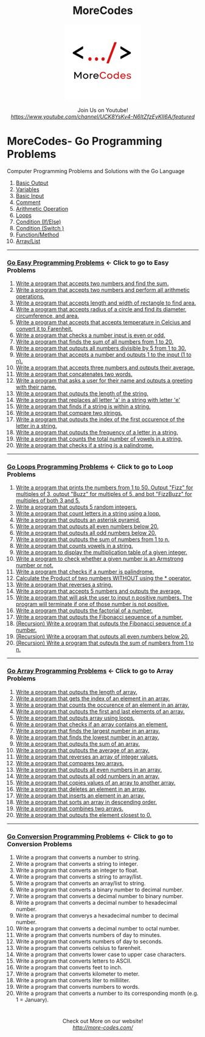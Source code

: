 <h1 align="center">MoreCodes</h1>
<p align="center"> 
  <img src="/morecodescir.png"/>
</p>

<p align="center">
Join Us on Youtube! <br/>
<i><u>https://www.youtube.com/channel/UCK8YsKv4-N6ItZfzEyKlI6A/featured</u></i>
</p>

#

# MoreCodes- Go Programming Problems
Computer Programming Problems and Solutions with the Go Language

1. <a href="https://github.com/ArjunAranetaCodes/MoreCodes-Go/blob/master/Basics1.go" target="_blank">Basic Output</a>
2. <a href="https://github.com/ArjunAranetaCodes/MoreCodes-Go/blob/master/Basics2.go" target="_blank">Variables</a>
3. <a href="https://github.com/ArjunAranetaCodes/MoreCodes-Go/blob/master/Basics3.go" target="_blank">Basic Input</a>
4. <a href="https://github.com/ArjunAranetaCodes/MoreCodes-Go/blob/master/Basics4.go" target="_blank">Comment</a>
5. <a href="https://github.com/ArjunAranetaCodes/MoreCodes-Go/blob/master/Basics5.go" target="_blank">Arithmetic Operation</a>
6. <a href="https://github.com/ArjunAranetaCodes/MoreCodes-Go/blob/master/Basics6.go" target="_blank">Loops</a>
7. <a href="https://github.com/ArjunAranetaCodes/MoreCodes-Go/blob/master/Basics7.go" target="_blank">Condition (If/Else)</a>
8. <a href="https://github.com/ArjunAranetaCodes/MoreCodes-Go/blob/master/Basics8.go" target="_blank">Condition (Switch )</a>
9. <a href="https://github.com/ArjunAranetaCodes/MoreCodes-Go/blob/master/Basics9.go" target="_blank">Function/Method</a>
10. <a href="https://github.com/ArjunAranetaCodes/MoreCodes-Go/blob/master/Basics10.go" target="_blank">Array/List</a>

- - - -
### [Go Easy Programming Problems](Problems/) <- Click to go to Easy Problems

1. <a href="https://github.com/ArjunAranetaCodes/MoreCodes-Go/blob/master/Easy%20Problems/problem1.go" target="_blank">Write a program that accepts two numbers and find the sum.</a>
2. <a href="https://github.com/ArjunAranetaCodes/MoreCodes-Go/blob/master/Easy%20Problems/problem2.go" target="_blank">Write a program that accepts two numbers and perform all arithmetic operations.</a>
3. <a href="https://github.com/ArjunAranetaCodes/MoreCodes-Go/blob/master/Easy%20Problems/problem3.go" target="_blank">Write a program that accepts length and width of rectangle to find area.</a>
4. <a href="https://github.com/ArjunAranetaCodes/MoreCodes-Go/blob/master/Easy%20Problems/problem4.go" target="_blank">Write a program that accepts radius of a circle and find its
 diameter, circumference, and area.</a>
5. <a href="https://github.com/ArjunAranetaCodes/MoreCodes-Go/blob/master/Easy%20Problems/problem5.go" target="_blank">Write a program that accepts that accepts temperature in Celcius and
 convert it to Farenheit.</a>
6. <a href="https://github.com/ArjunAranetaCodes/MoreCodes-Go/blob/master/Easy%20Problems/problem6.go" target="_blank">Write a program that checks a number input is even or odd.</a>
7. <a href="https://github.com/ArjunAranetaCodes/MoreCodes-Go/blob/master/Easy%20Problems/problem7.go" target="_blank">Write a program that finds the sum of all numbers from 1 to 20.</a>
8. <a href="https://github.com/ArjunAranetaCodes/MoreCodes-Go/blob/master/Easy%20Problems/problem8.go" target="_blank">Write a program that outputs all numbers divisible by 5 from 1 to 30.</a>
9. <a href="https://github.com/ArjunAranetaCodes/MoreCodes-Go/blob/master/Easy%20Problems/problem9.go" target="_blank">Write a program that accepts a number and outputs 1 to the input (1 to n).</a>
10. <a href="https://github.com/ArjunAranetaCodes/MoreCodes-Go/blob/master/Easy%20Problems/problem10.go" target="_blank">Write a program that accepts three numbers and outputs their average.</a>
11. <a href="https://github.com/ArjunAranetaCodes/MoreCodes-Go/blob/master/Easy%20Problems/problem11.go" target="_blank">Write a program that concatenates two words.</a>
12. <a href="https://github.com/ArjunAranetaCodes/MoreCodes-Go/blob/master/Easy%20Problems/problem12.go" target="_blank">Write a program that asks a user for their name and outputs a greeting with their name.</a>
13. <a href="https://github.com/ArjunAranetaCodes/MoreCodes-Go/blob/master/Easy%20Problems/problem13.go" target="_blank">Write a program that outputs the length of the string.</a>
14. <a href="https://github.com/ArjunAranetaCodes/MoreCodes-Go/blob/master/Easy%20Problems/problem14.go" target="_blank">Write a program that replaces all letter 'a' in a string with letter 'e'</a>
15. <a href="https://github.com/ArjunAranetaCodes/MoreCodes-Go/blob/master/Easy%20Problems/problem15.go" target="_blank">Write a program that finds if a string is within a string.</a>
16. <a href="https://github.com/ArjunAranetaCodes/MoreCodes-Go/blob/master/Easy%20Problems/problem16.go" target="_blank">Write a program that compare two strings.</a>
17. <a href="https://github.com/ArjunAranetaCodes/MoreCodes-Go/blob/master/Easy%20Problems/problem17.go" target="_blank">Write a program that outputs the index of the first occurence of the letter in a string.</a>
18. <a href="https://github.com/ArjunAranetaCodes/MoreCodes-Go/blob/master/Easy%20Problems/problem18.go" target="_blank">Write a program that outputs the frequency of a letter in a string.</a>
19. <a href="https://github.com/ArjunAranetaCodes/MoreCodes-Go/blob/master/Easy%20Problems/problem19.go" target="_blank">Write a program that counts the total number of vowels in a string.</a>
20. <a href="https://github.com/ArjunAranetaCodes/MoreCodes-Go/blob/master/Easy%20Problems/problem20.go" target="_blank">Write a program that checks if a string is a palindrome.</a>

- - - -
### [Go Loops Programming Problems](Loops/) <- Click to go to Loop Problems

1. <a href="https://github.com/ArjunAranetaCodes/MoreCodes-Go/blob/master/Loops/problem1.go" target="_blank">Write a program that prints the numbers from 1 to 50.
   Output "Fizz" for multiples of 3, output "Buzz" for multiples of 5, and
   bot "FizzBuzz" for multiples of both 3 and 5.</a>
2. <a href="https://github.com/ArjunAranetaCodes/MoreCodes-Go/blob/master/Loops/problem2.go" target="_blank">Write a program that outputs 5 random integers.</a>
3. <a href="https://github.com/ArjunAranetaCodes/MoreCodes-Go/blob/master/Loops/problem3.go" target="_blank">Write a program that count letters in a string using a loop.</a>
4. <a href="https://github.com/ArjunAranetaCodes/MoreCodes-Go/blob/master/Loops/problem4.go" target="_blank">Write a program that outputs an asterisk pyramid.</a>
5. <a href="https://github.com/ArjunAranetaCodes/MoreCodes-Go/blob/master/Loops/problem5.go" target="_blank">Write a program that outputs all even numbers below 20.</a>
6. <a href="https://github.com/ArjunAranetaCodes/MoreCodes-Go/blob/master/Loops/problem6.go" target="_blank">Write a program that outputs all odd numbers below 20.</a>
7. <a href="https://github.com/ArjunAranetaCodes/MoreCodes-Go/blob/master/Loops/problem7.go" target="_blank">Write a program that outputs the sum of numbers from 1 to n.</a>
8. <a href="https://github.com/ArjunAranetaCodes/MoreCodes-Go/blob/master/Loops/problem8.go" target="_blank">Write a program that counts vowels in a string.</a>
9. <a href="https://github.com/ArjunAranetaCodes/MoreCodes-Go/blob/master/Loops/problem9.go" target="_blank">Write a program to display the multiplication table of a given integer.</a>
10. <a href="https://github.com/ArjunAranetaCodes/MoreCodes-Go/blob/master/Loops/problem10.go" target="_blank">Write a program to check whether a given number is an Armstrong number or not.</a>
11. <a href="https://github.com/ArjunAranetaCodes/MoreCodes-Go/blob/master/Loops/problem11.go" target="_blank">Write a program that checks if a number is palindrome.</a>
12. <a href="https://github.com/ArjunAranetaCodes/MoreCodes-Go/blob/master/Loops/problem12.go" target="_blank">Calculate the Product of two numbers WITHOUT using the * operator.</a>
13. <a href="https://github.com/ArjunAranetaCodes/MoreCodes-Go/blob/master/Loops/problem13.go" target="_blank">Write a program that reverses a string.</a>
14. <a href="https://github.com/ArjunAranetaCodes/MoreCodes-Go/blob/master/Loops/problem14.go" target="_blank">Write a program that accepts 5 numbers and outputs the average.</a>
15. <a href="https://github.com/ArjunAranetaCodes/MoreCodes-Go/blob/master/Loops/problem15.go" target="_blank">Write a program that will ask the user to input n positive numbers.
    The program will terminate if one of those number is not positive.</a>
16. <a href="https://github.com/ArjunAranetaCodes/MoreCodes-Go/blob/master/Loops/problem16.go" target="_blank">Write a program that outputs the factorial of a number.</a>
17. <a href="https://github.com/ArjunAranetaCodes/MoreCodes-Go/blob/master/Loops/problem17.go" target="_blank">Write a program that outputs the Fibonacci sequence of a number.</a>
18. <a href="https://github.com/ArjunAranetaCodes/MoreCodes-Go/blob/master/Loops/problem18.go" target="_blank">(Recursion) Write a program that outputs the Fibonacci sequence of a number.</a>
19. <a href="https://github.com/ArjunAranetaCodes/MoreCodes-Go/blob/master/Loops/problem19.go" target="_blank">(Recursion) Write a program that outputs all even numbers below 20.</a>
20. <a href="https://github.com/ArjunAranetaCodes/MoreCodes-Go/blob/master/Loops/problem20.go" target="_blank">(Recursion) Write a program that outputs the sum of numbers from 1 to n.</a>

- - - -
### [Go Array Programming Problems](Arrays/) <- Click to go to Array Problems
1. <a href="https://github.com/ArjunAranetaCodes/MoreCodes-Go/blob/master/Arrays/problem1.go" target="_blank">Write a program that outputs the length of array.</a>
2. <a href="https://github.com/ArjunAranetaCodes/MoreCodes-Go/blob/master/Arrays/problem2.go" target="_blank">Write a program that gets the index of an element in an array.</a>
3. <a href="https://github.com/ArjunAranetaCodes/MoreCodes-Go/blob/master/Arrays/problem3.go" target="_blank">Write a program that counts the occurence of an element in an array.</a>
4. <a href="https://github.com/ArjunAranetaCodes/MoreCodes-Go/blob/master/Arrays/problem4.go" target="_blank">Write a program that outputs the first and last elements of an array.</a>
5. <a href="https://github.com/ArjunAranetaCodes/MoreCodes-Go/blob/master/Arrays/problem5.go" target="_blank">Write a program that outputs array using loops.</a>
6. <a href="https://github.com/ArjunAranetaCodes/MoreCodes-Go/blob/master/Arrays/problem6.go" target="_blank">Write a program that checks if an array contains an element.</a>
7. <a href="https://github.com/ArjunAranetaCodes/MoreCodes-Go/blob/master/Arrays/problem7.go" target="_blank">Write a program that finds the largest number in an array.</a>
8. <a href="https://github.com/ArjunAranetaCodes/MoreCodes-Go/blob/master/Arrays/problem8.go" target="_blank">Write a program that finds the lowest number in an array.</a>
9. <a href="https://github.com/ArjunAranetaCodes/MoreCodes-Go/blob/master/Arrays/problem9.go" target="_blank">Write a program that outputs the sum of an array.</a>
10. <a href="https://github.com/ArjunAranetaCodes/MoreCodes-Go/blob/master/Arrays/problem10.go" target="_blank">Write a program that outputs the average of an array.</a>
11. <a href="https://github.com/ArjunAranetaCodes/MoreCodes-Go/blob/master/Arrays/problem11.go" target="_blank">Write a program that reverses an array of integer values.</a>
12. <a href="https://github.com/ArjunAranetaCodes/MoreCodes-Go/blob/master/Arrays/problem12.go" target="_blank">Write a program that compares two arrays.</a>
13. <a href="https://github.com/ArjunAranetaCodes/MoreCodes-Go/blob/master/Arrays/problem13.go" target="_blank">Write a program that outputs all even numbers in an array.</a>
14. <a href="https://github.com/ArjunAranetaCodes/MoreCodes-Go/blob/master/Arrays/problem14.go" target="_blank">Write a program that outputs all odd numbers in an array.</a>
15. <a href="https://github.com/ArjunAranetaCodes/MoreCodes-Go/blob/master/Arrays/problem15.go" target="_blank">Write a program that copies values of an array to another array.</a>
16. <a href="https://github.com/ArjunAranetaCodes/MoreCodes-Go/blob/master/Arrays/problem16.go" target="_blank">Write a program that deletes an element in an array.</a>
17. <a href="https://github.com/ArjunAranetaCodes/MoreCodes-Go/blob/master/Arrays/problem17.go" target="_blank">Write a program that inserts an element in an array.</a>
18. <a href="https://github.com/ArjunAranetaCodes/MoreCodes-Go/blob/master/Arrays/problem18.go" target="_blank">Write a program that sorts an array in descending order.</a>
19. <a href="https://github.com/ArjunAranetaCodes/MoreCodes-Go/blob/master/Arrays/problem19.go" target="_blank">Write a program that combines two arrays.</a>
20. <a href="https://github.com/ArjunAranetaCodes/MoreCodes-Go/blob/master/Arrays/problem20.go" target="_blank">Write a program that outputs the element closest to 0.</a>

- - - - 
###  [Go Conversion Programming Problems](Conversions/) <- Click to go to Conversion Problems
1. Write a program that converts a number to string.
2. Write a program that converts a string to integer.
3. Write a program that converts an integer to float.
4. Write a program that converts a string to array/list.
5. Write a program that converts an array/list to string.
6. Write a program that converts a binary number to decimal number.
7. Write a program that converts a decimal number to binary number.
8. Write a program that converts a decimal number to hexadecimal number.
9. Write a program that converys a hexadecimal number to decimal number.
10. Write a program that converts a decimal number to octal number.
11. Write a program that converts numbers of day to minutes.
12. Write a program that converts numbers of day to seconds.
13. Write a program that converts celsius to farenheit.
14. Write a program that converts lower case to upper case characters.
15. Write a program that converts letters to ASCII.
16. Write a program that converts feet to inch.
17. Write a program that converts kilometer to meter.
18. Write a program that converts liter to milliliter.
19. Write a program that converts numbers to words.
20. Write a program that converts a number to its corresponding month (e.g. 1 = January).

#

<p align="center">
Check out More on our website! <br/>
<i><u>http://more-codes.com/</u></i>
</p>
